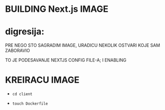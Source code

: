 # BUILDING Next.js IMAGE

# digresija:

PRE NEGO STO SAGRADIM IMAGE, URADICU NEKOLIK OSTVARI KOJE SAM ZABORAVIO

TO JE PODESAVANJE NEXTJS CONFIG FILE-A; I ENABLING


# KREIRACU IMAGE

- `cd client`

- `touch Dockerfile`

